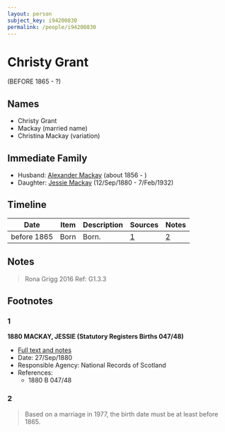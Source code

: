 ```yaml
---
layout: person
subject_key: i94200830
permalink: /people/i94200830
---
```


# Christy Grant
(BEFORE 1865 - ?)

## Names

* Christy Grant
* Mackay (married name)
* Christina Mackay (variation)

## Immediate Family

* Husband: [Alexander Mackay](./@24272756@-alexander-mackay-b1856-d.md) (about 1856 - )
* Daughter: [Jessie Mackay](./@32677248@-jessie-mackay-b1880-9-12-d1932-2-7.md) (12/Sep/1880 - 7/Feb/1932)

## Timeline

Date | Item | Description | Sources | Notes
---|---|---|---|---
before 1865 | Born | Born. | [1](#1) | [2](#2)

## Notes

> Rona Grigg 2016 Ref: G1.3.3
>


## Footnotes

### 1

**1880 MACKAY, JESSIE (Statutory Registers Births 047/48)**

* [Full text and notes](../sources/@16401912@-1880-mackay,-jessie-statutory-registers-births-047-48-.md)
* Date: 27/Sep/1880
* Responsible Agency: National Records of Scotland
* References: 
  * 1880 B 047/48

### 2

> Based on a marriage in 1977, the birth date must be at least before 1865.
>


